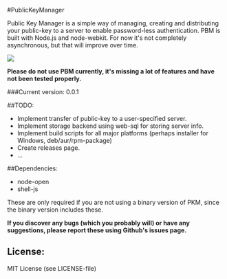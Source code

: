 #PublicKeyManager

Public Key Manager is a simple way of managing, creating and distributing your public-key to a server to enable password-less authentication.
PBM is built with Node.js and node-webkit. For now it's not completely asynchronous, but that will improve over time.

![](https://photos-3.dropbox.com/t/1/AACFIKCdJO8ecJrp_zmBKNvkKwSkLR8Nxy2wOwSoO9o9Hg/12/241699/png/1024x768/3/1412082000/0/2/sc.png/ne9s2ls9oraUNng3QRIMHXvmd_2v2captHQ_04Sfouc) 

**Please do not use PBM currently, it's missing a lot of features and have not been tested properly.**

###Current version: 0.0.1

##TODO:
* Implement transfer of public-key to a user-specified server.
* Implement storage backend using web-sql for storing server info.
* Implement build scripts for all major platforms (perhaps installer for Windows, deb/aur/rpm-package)
* Create releases page.
* ...

##Dependencies:
* node-open
* shell-js

These are only required if you are not using a binary version of PKM, since the binary version includes these.

**If you discover any bugs (which you probably will) or have any suggestions, please report these using Github's issues page.** 

## License: 
MIT License (see LICENSE-file)

